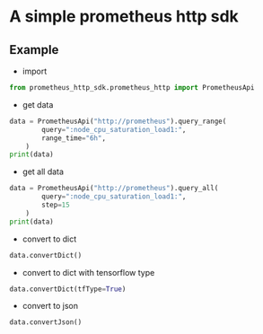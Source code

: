 # A simple prometheus http sdk

## Example

* import
```python
from prometheus_http_sdk.prometheus_http import PrometheusApi
```

* get data
```python
data = PrometheusApi("http://prometheus").query_range(
        query=":node_cpu_saturation_load1:",
        range_time="6h",
    )
print(data)
```

* get all data
```python
data = PrometheusApi("http://prometheus").query_all(
        query=":node_cpu_saturation_load1:",
        step=15
    )
print(data)
```

* convert to dict

```python
data.convertDict()
```

* convert to dict with tensorflow type

```python
data.convertDict(tfType=True)
```


* convert to json

```python
data.convertJson()
```